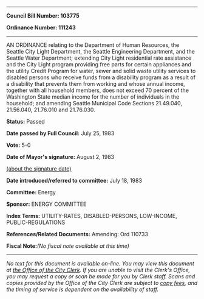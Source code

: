 

********

**Council Bill Number: 103775**
   
**Ordinance Number: 111243**
********

 AN ORDINANCE relating to the Department of Human Resources, the Seattle City Light Department, the Seattle Engineering Department, and the Seattle Water Department; extending City Light residential rate assistance and the City Light program providing free parts for certain appliances and the utility Credit Program for water, sewer and solid waste utility services to disabled persons who receive funds from a disability program as a result of a disability that prevents them from working and whose annual income, together with all household members, does not exceed 70 percent of the Washington State median income for the number of individuals in the household; and amending Seattle Municipal Code Sections 21.49.040, 21.56.040, 21.76.010 and 21.76.030.

**Status:** Passed
   
**Date passed by Full Council:** July 25, 1983
   
**Vote:** 5-0
   
**Date of Mayor's signature:** August 2, 1983
   
[(about the signature date)](/~public/approvaldate.htm)
   
   
   
**Date introduced/referred to committee:** July 18, 1983
   
**Committee:** Energy
   
**Sponsor:** ENERGY COMMITTEE
   
   
**Index Terms:** UTILITY-RATES, DISABLED-PERSONS, LOW-INCOME, PUBLIC-REGULATIONS

**References/Related Documents:** Amending: Ord 110733

**Fiscal Note:**_(No fiscal note available at this time)_
********

_No text for this document is available on-line. You may view this document at [the Office of the City Clerk](http://www.seattle.gov/leg/clerk/contactUs.htm). If you are unable to visit the Clerk's Office, you may request a copy or scan be made for you by Clerk staff. Scans and copies provided by the Office of the City Clerk are subject to [copy fees](http://clerk.seattle.gov/~public/clerkfees.htm), and the timing of service is dependent on the availability of staff._

